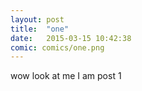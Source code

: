 ```yaml
---
layout: post
title:  "one"
date:   2015-03-15 10:42:38
comic: comics/one.png
---
```

wow look at me I am post 1